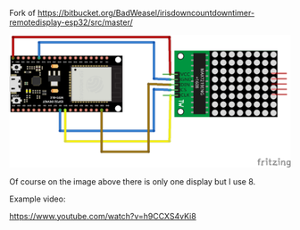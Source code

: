 Fork of https://bitbucket.org/BadWeasel/irisdowncountdowntimer-remotedisplay-esp32/src/master/

![Circuit](https://github.com/sledzik1984/irisdowncountdowntimer-remotedisplay-esp32/blob/main/clock-8001-display_bb.png?raw=true)

Of course on the image above there is only one display but I use 8.

Example video:

https://www.youtube.com/watch?v=h9CCXS4vKi8